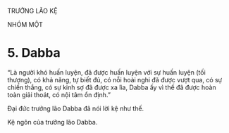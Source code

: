 TRƯỞNG LÃO KỆ

NHÓM MỘT

# 5. Dabba

“Là người khó huấn luyện, đã được huấn luyện với sự huấn luyện (tối thượng), có khả năng, tự biết đủ, có nỗi hoài nghi đã được vượt qua, có sự chiến thắng, có sự kinh sợ đã được xa lìa, Dabba ấy vì thế đã được hoàn toàn giải thoát, có nội tâm ổn định.”

Đại đức trưởng lão Dabba đã nói lời kệ như thế.

Kệ ngôn của trưởng lão Dabba.
